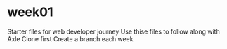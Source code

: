 # week01
Starter files for web developer journey
Use thise files to follow along with Axle
Clone first
Create a branch each week
